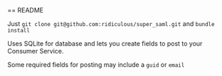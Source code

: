 == README

Just `git clone git@github.com:ridiculous/super_saml.git` and `bundle install`

Uses SQLite for database and lets you create fields to post to your Consumer Service.

Some required fields for posting may include a `guid` or `email`
